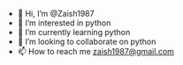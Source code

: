 - 👋 Hi, I’m @Zaish1987
- 👀 I’m interested in python
- 🌱 I’m currently learning python
- 💞️ I’m looking to collaborate on python
- 📫 How to reach me zaish1987@gmail.com 

<!---
Zaish1987/Zaish1987 is a ✨ special ✨ repository because its `README.md` (this file) appears on your GitHub profile.
You can click the Preview link to take a look at your changes.
--->
